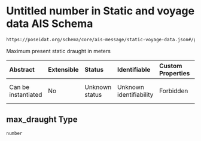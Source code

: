 # Untitled number in Static and voyage data AIS Schema

```txt
https://poseidat.org/schema/core/ais-message/static-voyage-data.json#/properties/max_draught
```

Maximum present static draught in meters

| Abstract            | Extensible | Status         | Identifiable            | Custom Properties | Additional Properties | Access Restrictions | Defined In                                                                                          |
| :------------------ | :--------- | :------------- | :---------------------- | :---------------- | :-------------------- | :------------------ | :-------------------------------------------------------------------------------------------------- |
| Can be instantiated | No         | Unknown status | Unknown identifiability | Forbidden         | Allowed               | none                | [static-voyage-data.json*](schemas/core/ais-message/static-voyage-data.json "open original schema") |

## max_draught Type

`number`
